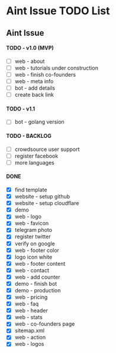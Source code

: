 # Aint Issue TODO List

## Aint Issue

#### TODO - v1.0 (MVP)

- [ ] web - about
- [ ] web - tutorials under construction
- [ ] web - finish co-founders
- [ ] web - meta info
- [ ] bot - add details
- [ ] create back link

#### TODO - v1.1

- [ ] bot - golang version

#### TODO - BACKLOG

- [ ] crowdsource user support
- [ ] register facebook
- [ ] more languages

#### DONE

- [x] find template
- [x] website - setup github
- [x] website - setup cloudflare
- [x] demo
- [x] web - logo
- [x] web - favicon
- [x] telegram photo
- [x] register twitter
- [x] verify on google
- [x] web - footer color
- [x] logo icon white
- [x] web - footer content
- [x] web - contact
- [x] web - add counter
- [x] demo - finish bot
- [x] demo - production
- [x] web - pricing
- [x] web - faq
- [x] web - header
- [x] web - stats
- [x] web - co-founders page
- [x] sitemap.xml
- [x] web - action
- [x] web - logos
